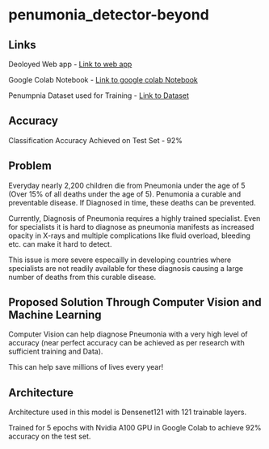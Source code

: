 # penumonia_detector-beyond

## Links

Deoloyed Web app - [Link to web app](https://aguaqdni26ffvn62.anvil.app/3IYTWBJHBSYZXHENWIEATWFT)

Google Colab Notebook - [Link to google colab Notebook](https://colab.research.google.com/drive/1X7K9g7yntXIJ18A4mAaa6qWb03ghPzCx?usp=sharing)

Penumpnia Dataset used for Training - [Link to Dataset](https://www.kaggle.com/datasets/paultimothymooney/chest-xray-pneumonia)

## Accuracy

Classification Accuracy Achieved on Test Set - 92%


## Problem


Everyday nearly 2,200 children die from Pneumonia under the age of 5 (Over 15% of all deaths under the age of 5). Penumonia a curable and preventable disease. If Diagnosed in time, these deaths can be prevented. 

Currently, Diagnosis of Pneumonia requires a highly trained specialist. Even for specialists it is hard to diagnose as pneumonia manifests as increased opacity in X-rays and multiple complications like fluid overload, bleeding etc. can make it hard to detect. 

This issue is more severe especailly in developing countries where specialists are not readily available for these diagnosis causing a large number of deaths from this curable disease.


## Proposed Solution Through Computer Vision and Machine Learning

Computer Vision can help diagnose Pneumonia with a very high level of accuracy (near perfect accuracy can be achieved as per research with sufficient training and Data). 

This can help save millions of lives every year!


## Architecture 

Architecture used in this model is Densenet121 with 121 trainable layers. 

Trained for 5 epochs with Nvidia A100 GPU in Google Colab to achieve 92% accuracy on the test set.


